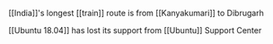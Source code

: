 [[India]]'s longest [[train]] route is from [[Kanyakumari]] to Dibrugarh

[[Ubuntu 18.04]] has lost its support from [[Ubuntu]] Support Center